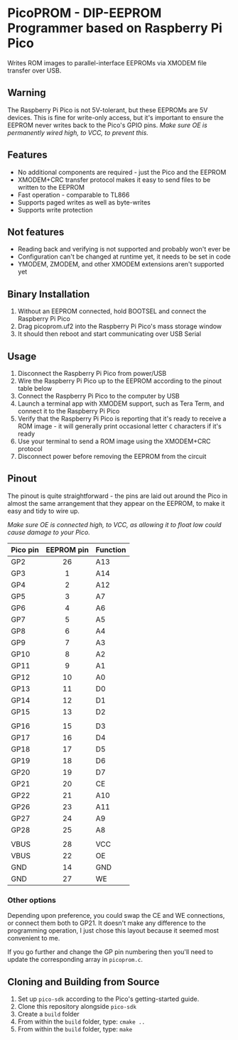 PicoPROM - DIP-EEPROM Programmer based on Raspberry Pi Pico
===========================================================

Writes ROM images to parallel-interface EEPROMs via XMODEM file transfer over USB.

Warning
-------
The Raspberry Pi Pico is not 5V-tolerant, but these EEPROMs are 5V devices.
This is fine for write-only access, but it's important to ensure the EEPROM
never writes back to the Pico's GPIO pins.  *Make sure OE is permanently wired
high, to VCC, to prevent this.*

Features
--------

* No additional components are required - just the Pico and the EEPROM
* XMODEM+CRC transfer protocol makes it easy to send files to be written to the EEPROM
* Fast operation - comparable to TL866
* Supports paged writes as well as byte-writes
* Supports write protection

Not features
------------
* Reading back and verifying is not supported and probably won't ever be
* Configuration can't be changed at runtime yet, it needs to be set in code
* YMODEM, ZMODEM, and other XMODEM extensions aren't supported yet

Binary Installation
-------------------
1. Without an EEPROM connected, hold BOOTSEL and connect the Raspberry Pi Pico
2. Drag picoprom.uf2 into the Raspberry Pi Pico's mass storage window
3. It should then reboot and start communicating over USB Serial

Usage
-----
1. Disconnect the Raspberry Pi Pico from power/USB
2. Wire the Raspberry Pi Pico up to the EEPROM according to the pinout table below
3. Connect the Raspberry Pi Pico to the computer by USB
4. Launch a terminal app with XMODEM support, such as Tera Term, and connect it to the Raspberry Pi Pico
5. Verify that the Raspberry Pi Pico is reporting that it's ready to receive a ROM image - it will generally print occasional letter `C` characters if it's ready
6. Use your terminal to send a ROM image using the XMODEM+CRC protocol
7. Disconnect power before removing the EEPROM from the circuit

Pinout
------
The pinout is quite straightforward - the pins are laid out around the Pico in almost 
the same arrangement that they appear on the EEPROM, to make it easy and tidy to wire up.

*Make sure OE is connected high, to VCC, as allowing it to float low could cause damage to your Pico.*

| Pico pin | EEPROM pin | Function |
| -------- |:----------:| -------- |
| GP2      | 26 | A13    |
| GP3      | 1  | A14    |
| GP4      | 2  | A12    |
| GP5      | 3  | A7     |
| GP6      | 4  | A6     |
| GP7      | 5  | A5     |
| GP8      | 6  | A4     |
| GP9      | 7  | A3     |
| GP10     | 8  | A2     |
| GP11     | 9  | A1     |
| GP12     | 10 | A0     |
| GP13     | 11 | D0     |
| GP14     | 12 | D1     |
| GP15     | 13 | D2     |
|          |    |        |
| GP16     | 15 | D3     |
| GP17     | 16 | D4     |
| GP18     | 17 | D5     |
| GP19     | 18 | D6     |
| GP20     | 19 | D7     |
| GP21     | 20 | CE     |
| GP22     | 21 | A10    |
| GP26     | 23 | A11    |
| GP27     | 24 | A9     |
| GP28     | 25 | A8     |
|          |    |        |
| VBUS     | 28 | VCC    |
| VBUS     | 22 | OE     |
| GND      | 14 | GND    |
| GND      | 27 | WE     |

### Other options

Depending upon preference, you could swap the CE and WE connections, or connect
them both to GP21.  It doesn't make any difference to the programming
operation, I just chose this layout because it seemed most convenient to me.

If you go further and change the GP pin numbering then you'll need to update
the corresponding array in `picoprom.c`.

Cloning and Building from Source
--------------------------------
1. Set up `pico-sdk` according to the Pico's getting-started guide.
2. Clone this repository alongside `pico-sdk`
3. Create a `build` folder
4. From within the `build` folder, type: `cmake ..`
5. From within the `build` folder, type: `make`

